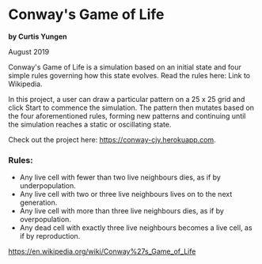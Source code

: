 # Conway's Game of Life
**by Curtis Yungen**

August 2019

Conway's Game of Life is a simulation based on an initial state and four simple rules governing how this state evolves. Read the rules here: Link to Wikipedia. 

In this project, a user can draw a particular pattern on a 25 x 25 grid and click Start to commence the simulation. The pattern then mutates based on the four aforementioned rules, forming new patterns and continuing until the simulation reaches a static or oscillating state.

Check out the project here: https://conway-cjy.herokuapp.com.

### Rules:
* Any live cell with fewer than two live neighbours dies, as if by underpopulation.
* Any live cell with two or three live neighbours lives on to the next generation.
* Any live cell with more than three live neighbours dies, as if by overpopulation.
* Any dead cell with exactly three live neighbours becomes a live cell, as if by reproduction.

https://en.wikipedia.org/wiki/Conway%27s_Game_of_Life
